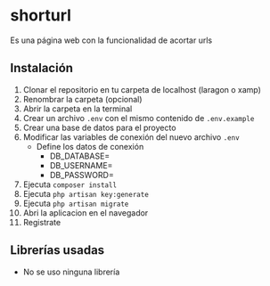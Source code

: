 # shorturl

Es una página web con la funcionalidad de acortar urls 

## Instalación

1. Clonar el repositorio en tu carpeta de localhost (laragon o xamp)
2. Renombrar la carpeta (opcional)
3. Abrir la carpeta en la terminal
4. Crear un archivo `.env` con el mismo contenido de `.env.example`
5. Crear una base de datos para el proyecto
6. Modificar las variables de conexión del nuevo archivo `.env`
    - Define los datos de conexión
        - DB_DATABASE=
        - DB_USERNAME=
        - DB_PASSWORD=
7. Ejecuta `composer install`
8. Ejecuta `php artisan key:generate`
9. Ejecuta `php artisan migrate`
10. Abri la aplicacion en el navegador
11. Registrate

## Librerías usadas

- No se uso ninguna librería

    
